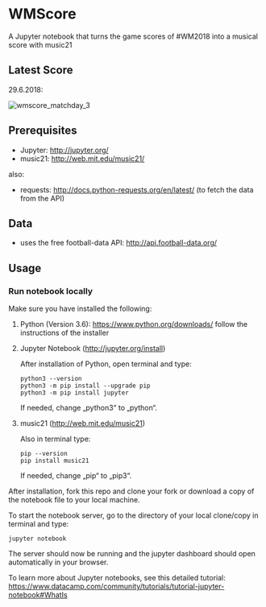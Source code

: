 # WMScore
A Jupyter notebook that turns the game scores of #WM2018 into a musical score with music21

## Latest Score

29.6.2018:

![wmscore_matchday_3](https://user-images.githubusercontent.com/21059419/42101483-7a82aeda-7bc3-11e8-8cea-bca194cac441.png)

## Prerequisites
- Jupyter: http://jupyter.org/
- music21: http://web.mit.edu/music21/

also:
- requests: http://docs.python-requests.org/en/latest/ (to fetch the data from the API)

## Data
- uses the free football-data API: http://api.football-data.org/

## Usage

### Run notebook locally

Make sure you have installed the following:
1. Python (Version 3.6): https://www.python.org/downloads/
    follow the instructions of the installer

2. Jupyter Notebook (http://jupyter.org/install)
    
    After installation of Python, open terminal and type:
    ```
    python3 --version
    python3 -m pip install --upgrade pip
    python3 -m pip install jupyter
    ```
    If needed, change „python3“ to „python“.

3. music21 (http://web.mit.edu/music21)
    
    Also in terminal type:
    ```
    pip --version
    pip install music21
    ```
    If needed, change „pip“ to „pip3“.


After installation, fork this repo and clone your fork or download a copy of the notebook file to your local machine. 

To start the notebook server, go to the directory of your local clone/copy in terminal and type:
    
```
jupyter notebook
```

The server should now be running and the jupyter dashboard should open automatically in your browser.

To learn more about Jupyter notebooks, see this detailed tutorial: https://www.datacamp.com/community/tutorials/tutorial-jupyter-notebook#WhatIs

